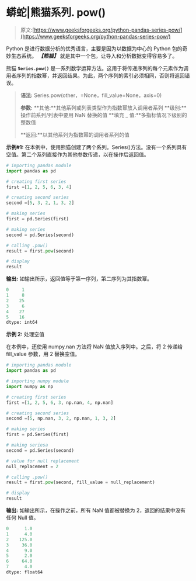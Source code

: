 # 蟒蛇|熊猫系列. pow()

> 原文:[https://www.geeksforgeeks.org/python-pandas-series-pow/](https://www.geeksforgeeks.org/python-pandas-series-pow/)

Python 是进行数据分析的优秀语言，主要是因为以数据为中心的 Python 包的奇妙生态系统。 ***【熊猫】*** 就是其中一个包，让导入和分析数据变得容易多了。

熊猫 **`Series.pow()`** 是一系列数学运算方法。这用于将传递序列的每个元素作为调用者序列的指数幂，并返回结果。为此，两个序列的索引必须相同，否则将返回错误。

> **语法:** Series.pow(other，=None，fill_value=None，axis=0)
> 
> **参数:**
> **其他:**其他系列或列表类型作为指数幂放入调用者系列
> **级别:**操作前系列/列表中要用 NaN 替换的值
> **填充 _ 值:**多指标情况下级别的整数值
> 
> **返回:**以其他系列为指数幂的调用者系列的值

**示例#1:**
在本例中，使用熊猫创建了两个系列。Series()方法。没有一个系列具有空值。第二个系列直接作为其他参数传递，以在操作后返回值。

```py
# importing pandas module
import pandas as pd

# creating first series
first =[1, 2, 5, 6, 3, 4]

# creating second series
second =[5, 3, 2, 1, 3, 2]

# making series
first = pd.Series(first)

# making series
second = pd.Series(second)

# calling .pow()
result = first.pow(second)

# display
result
```

**输出:**
如输出所示，返回值等于第一序列，第二序列为其指数幂。

```py
0     1
1     8
2    25
3     6
4    27
5    16
dtype: int64

```

**示例 2:** 处理空值

在本例中，还使用 numpy.nan 方法将 NaN 值放入序列中。之后，将 2 传递给 fill_value 参数，用 2 替换空值。

```py
# importing pandas module
import pandas as pd

# importing numpy module
import numpy as np

# creating first series
first =[1, 2, 5, 6, 3, np.nan, 4, np.nan]

# creating second series
second =[5, np.nan, 3, 2, np.nan, 1, 3, 2]

# making series
first = pd.Series(first)

# making seriesa
second = pd.Series(second)

# value for null replacement
null_replacement = 2

# calling .pow()
result = first.pow(second, fill_value = null_replacement)

# display
result
```

**输出:**
如输出所示，在操作之前，所有 NaN 值都被替换为 2，返回的结果中没有任何 Null 值。

```py
0      1.0
1      4.0
2    125.0
3     36.0
4      9.0
5      2.0
6     64.0
7      4.0
dtype: float64
```
